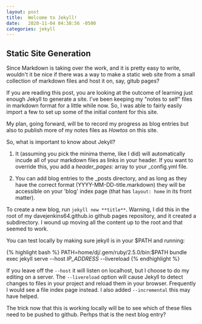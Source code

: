 ```yaml
---
layout: post
title:  Welcome to Jekyll!
date:   2020-11-04 04:38:56 -0500
categories: jekyll
---
```


## Static Site Generation

Since Markdown is taking over the work, and it is pretty easy to write,
wouldn't it be nice if there was a way to make a static web site from
a small collection of markdown files and host it on, say, gitub pages?

If you are reading this post, you are looking at the outcome of learning
just enough Jekyll to generate a site.  I've been keeping my "notes to self"
files in markdown format for a little while now.  So, I was able to fairly
easily import a few to set up some of the initial content for this site.

My plan, going forward, will be to record my progress as blog entries
but also to publish more of my notes files as *Howtos* on this site.

So, what is important to know about Jekyll?  

1. It (assuming you pick the
minima theme, like I did) will automatically incude all of your markdown
files as links in your header.  If you want to override this, you add
a *header_pages:* array to your \_config.yml file.

2. You can add blog entries to the \_posts directory, and as long as they
have the correct format (YYYY-MM-DD-title.markdown) they will be accessible
on your 'blog' index page (that has `layout: home` in its front matter).

To create a new blog, run `jekyll new **title**`.  Warning, I did this in
the root of my davejenkins64.github.io github pages repository, and it
created a subdirectory.  I wound up moving all the content up to the root
and that seemed to work.

You can test locally by making sure jekyll is in your $PATH and running:

{% highlight bash %}
PATH=home/dj/.gem/ruby/2.5.0/bin:$PATH
bundle exec jekyll serve --host *IP_ADDRESS* --livereload
{% endhighlight %}

If you leave off the `--host` it will listen on localhost, but I choose
to do my editing on a server.  The `--livereload` option will cause Jekyll
to detect changes to files in your project and reload them in your browser.
Frequently I would see a file index page instead.  I also added `--incremental`
this may have helped.

The trick now that this is working locally will be to see which of these
files need to be pushed to github.  Perhps that is the next blog entry?
